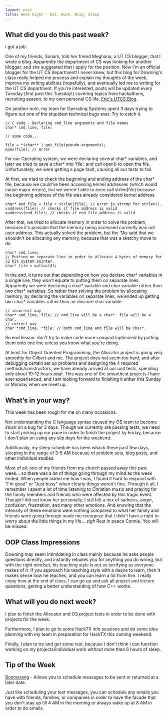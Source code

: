 ```yaml
---
layout: post 
title: Week Eight - Eat, Work, Blog, Sleep
---
```


What did you do this past week?
------
I got a job.

One of my friends, Sonam, told her friend Meghana, a UT CS blogger, that I wrote a blog. Apparently the department of CS was looking for another blogger, and she suggested that I apply for the position. Now I'm an official blogger for the UT CS department! I never knew, but this blog for Downing's class really helped me process and explain my thoughts of the week, improve my writing abilities (hopefully), and eventually led me to writing for the UT CS department. If you're interested, posts will be updated every Tuesday (first post this Tuesday!) covering topics from hackathons, recruiting season, to my own personal CS life. [Eric's UTCS Blog](http://www.cs.utexas.edu/blog).

On another note, my team for Operating Systems spent 3 days trying to figure out one of the stupidest technical bugs ever. Try to catch it.

	// C code - Declaring cmd_line arguments and file names 
	char* cmd_line, file;

	// some code...

	file = *(char** ) get_file(pseudo-arguments);
	open(file); // error

For our Operating system, we were declaring several char* variables, and later we tried to save a char* into 'file', and call open() to open the file. Unfortunately, we were getting a page fault, causing all our tests to fail.

At first, we tried to check the beginning and ending address of the char* file, because we could've been accessing kernel addresses (which would cause major errors), but we weren't able to even call strlen(file) because the beginning address of the file was already considered kernel address.

	char* end_file = file + strlen(file); // error in strcmp for strlen().
	vaddress(file); // checks if file address is valid
	vaddress(end_file); // checks if end_file address is valid

After that, we tried to allocate memory in order to solve the problem, because it's possible that the memory being accessed currently was not user address. This actually solved the problem, but the TAs said that we shouldn't be allocating any memory, because that was a sketchy move to do

	
	char* cmd_line;
	// Putting on separate line in order to allocate 4 bytes of memory for 32 bit system pointer.
	char* file = malloc(4);

In the end, it turns out that depending on how you declare char* variables in a single line, they won't equate to putting them on separate lines. Apparently we were declaring a char* variable and char variable rather than two char* variables. So rather than solving the problem by allocating memory, by declaring the variables on separate lines, we ended up getting two char* variables rather than an obscure char variable.

	// incorrect way
	char* cmd_line, file; // cmd_line will be a char*. file will be a char.
	// correct way
	char *cmd_line, *file; // both cmd_line and file will be char*.

So end lesson: don't try to make code more compact/optimized by putting them onto one line unless you know what you're doing.

At least for Object Oriented Programming, the Allocator project is going very smoothly for Gilbert and me. The project does not seem too hard, and after debugging certain set up problems and designing the 4 required methods/constructors, we have already arrived at our unit tests, spending only about 10-12 hours total. This was one of the smoothest projects I have ever experienced, and I am looking forward to finishing it either this Sunday or Monday when we meet up.

What’s in your way?
------
This week has been rough for me on many occasions.

Not understanding the C language syntax caused my OS team to become stuck on a bug for 3 days. Though we currently are passing tests, we need to start picking up our pace in order to finish the project by Friday, because I don't plan on using any slip days for the weekend.

Additionally, my sleep schedule has been whack these past few days, sleeping in the range of 3-5 AM because of problem sets, blog posts, and other individual studies.

Most of all, one of my friends from my church passed away this past week... so there was a lot of things going through my mind as the week ended. When people asked me how I was, I found it hard to respond with "I'm good" or "Just busy" when clearly things weren't fine. Through it all, I remember I spent a lot of time listening to Christian music and praying for the family members and friends who were affected by this tragic event. Though I did not know her personally, I still felt a mix of sadness, anger, confusion, frustration, and many other emotions. And knowing that the intensity of these emotions were nothing compared to what her family and friends were going through made me recognize that I didn't have a right to worry about the little things in my life... *sigh* Rest in peace Connie. You will be missed.

OOP Class Impressions
------
Downing may seem intimidating in class mainly because he asks people questions directly, and instantly rebukes you for anything you do wrong, but with the right mindset, his teaching style is not as terrifying as everyone makes of it. If you approach his teaching style with a desire to learn, then it makes sense how he teaches, and you can learn a lot from him. I really enjoy how at the end of class, I can go up and ask all project and lecture questions, getting a better understanding of how C++ works.

What will you do next week?
------
I plan to finish the Allocator and OS project tests in order to be done with projects for the week.

Furthermore, I plan to go to some HackTX info sessions and do some idea planning with my team in preparation for HackTX this coming weekend.

Finally, I plan to try and get some rest, because I don't think I can function working on my projects/individual work without more than 6 hours of sleep.

Tip of the Week
------
[Boomerang](https://chrome.google.com/webstore/detail/boomerang-for-gmail/mdanidgdpmkimeiiojknlnekblgmpdll?hl=en) - Allows you to schedule messages to be sent or returned at a later date.

Just like scheduling your text messages, you can schedule any emails you have with friends, families, or companies in order to have the facade that you don't stay up till 4 AM in the morning or always wake up at 8 AM in order to do emails.
